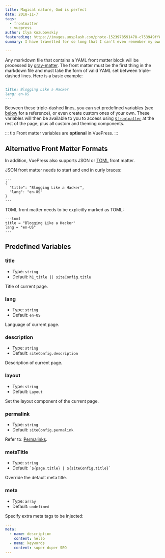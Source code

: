 ```yaml
---
title: Magical nature, God is perfect
date: 2018-11-7
tags: 
  - frontmatter
  - vuepress
author: Ilya Kozubovskiy
featuredimg: https://images.unsplash.com/photo-1523978591478-c753949ff840?ixlib=rb-1.2.1&ixid=eyJhcHBfaWQiOjExMzk2fQ&auto=format&fit=crop&w=1350&q=80
summary: I have travelled for so long that I can't even remember my own city.

---
```


Any markdown file that contains a YAML front matter block will be processed by [gray-matter](https://github.com/jonschlinkert/gray-matter). The front matter must be the first thing in the markdown file and must take the form of valid YAML set between triple-dashed lines. Here is a basic example:

```markdown
---
title: Blogging Like a Hacker
lang: en-US
---
```

Between these triple-dashed lines, you can set predefined variables (see [below](#predefined-variables) for a reference), or even create custom ones of your own. These variables will then be available to you to access using <code>[$frontmatter](./global-computed.md#frontmatter)</code> at the rest of the page, plus all custom and theming components.

::: tip
Front matter variables are **optional** in VuePress.
:::

## Alternative Front Matter Formats

In addition, VuePress also supports JSON or [TOML](https://github.com/toml-lang/toml) front matter.

JSON front matter needs to start and end in curly braces:

```
---
{
  "title": "Blogging Like a Hacker",
  "lang": "en-US"
}
---
```

TOML front matter needs to be explicitly marked as TOML:

```
---toml
title = "Blogging Like a Hacker"
lang = "en-US"
---
```


## Predefined Variables

### title

- Type: `string`
- Default: `h1_title || siteConfig.title`

Title of current page.

### lang

- Type: `string`
- Default: `en-US`

Language of current page.

### description

- Type: `string`
- Default: `siteConfig.description`

Description of current page.

### layout

- Type: `string`
- Default: `Layout`

Set the layout component of the current page.

### permalink

- Type: `string`
- Default: `siteConfig.permalink`

Refer to: [Permalinks](./permalinks.md).

### metaTitle

- Type: `string`
- Default: <code>\`${page.title} | ${siteConfig.title}\`</code>

Override the default meta title.

### meta

- Type: `array`
- Default: `undefined`

Specify extra meta tags to be injected:

``` yaml
---
meta:
  - name: description
    content: hello
  - name: keywords
    content: super duper SEO
---
```
